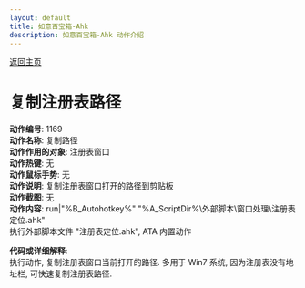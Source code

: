 ```yaml
---
layout: default
title: 如意百宝箱-Ahk
description: 如意百宝箱-Ahk 动作介绍
---
```

<link rel="stylesheet" href="../actions/css/atom-one-light.min.css">
<script src="../actions/js/highlight.min.js"></script>
<script>hljs.highlightAll();</script>

[返回主页](../index.md)

# [](#header-2) 复制注册表路径

**动作编号**: 1169  
**动作名称**: 复制路径  
**动作作用的对象**: 注册表窗口  
**动作热键**: 无  
**动作鼠标手势**: 无  
**动作说明**: 复制注册表窗口打开的路径到剪贴板  
**动作截图**: 无    
**动作内容**: run|"%B_Autohotkey%" "%A_ScriptDir%\外部脚本\窗口处理\注册表定位.ahk"  
执行外部脚本文件 "注册表定位.ahk", ATA 内置动作  

**代码或详细解释**:  
执行动作, 复制注册表窗口当前打开的路径. 多用于 Win7 系统, 因为注册表没有地址栏, 可快速复制注册表路径.  